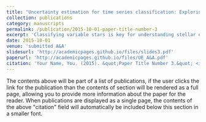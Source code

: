 ```yaml
---
title: "Uncertainty estimation for time series classification: Exploring predictive uncertainty in transformer-based models for variable stars"
collection: publications
category: manuscripts
permalink: /publication/2015-10-01-paper-title-number-3
excerpt: 'Classifying variable stars is key for understanding stellar evolution and galactic dynamics. With the demands of large astronomical surveys, machine learning models, especially attention-based neural networks, have become the state-of-the-art. While achieving high accuracy is crucial, enhancing model interpretability and uncertainty estimation is equally important to ensure that insights are both reliable and comprehensible. We aim to enhance transformer-based models for classifying astronomical light curves by incorporating uncertainty estimation techniques to detect misclassified instances. We tested our methods on labeled datasets from MACHO, OGLE-III, and ATLAS, introducing a framework that significantly improves the reliability of automated classification for the next-generation surveys. We used Astromer, a transformer-based encoder designed for capturing representations of single-band light curves.'
date: 2015-10-01
venue: 'submitted A&A'
slidesurl: 'http://academicpages.github.io/files/slides3.pdf'
paperurl: 'http://academicpages.github.io/files/UE_A&A.pdf'
citation: 'Your Name, You. (2015). &quot;Paper Title Number 3.&quot; <i>Journal 1</i>. 1(3).'
---
```


The contents above will be part of a list of publications, if the user clicks the link for the publication than the contents of section will be rendered as a full page, allowing you to provide more information about the paper for the reader. When publications are displayed as a single page, the contents of the above "citation" field will automatically be included below this section in a smaller font.